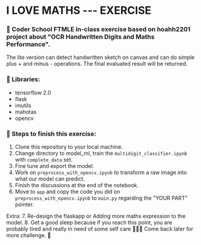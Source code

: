 # I LOVE MATHS --- EXERCISE 

### 🔰 Coder School FTMLE in-class exercise based on hoahh2201 project about "OCR Handwritten Digits and Maths Performance".
The lite version can detect handwritten sketch on canvas and can do simple plus + and minus - operations. The final evaluated result will be returned.

### 🔰 Libraries:
- tensorflow 2.0
- flask
- imutils
- mahotas 
- opencv

### 🔰 Steps to finish this exercise:
1. Clone this repository to your local machine.
2. Change directory to model_ml, train the ```multidigit_classifier.ipynb``` with ```complete_data``` set. 
3. Fine tune and export the model.  
4. Work on ```preprocess_with_opencv.ipynb``` to transform a raw image into what our model can predict.
5. Finish the discussions at the end of the notebook.
6. Move to ```app``` and copy the code you did on ```preprocess_with_opencv.ipynb``` to ```main.py``` regarding the "YOUR PART" pointer.

Extra:
7. Re-design the flaskapp or Adding more maths expression to the model.
8. Get a good sleep because if you reach this point, you are probably tired and really in need of some self care 💆🏻‍♀️ Come back later for more challenge. 💙
